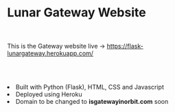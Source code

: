 
<h1>Lunar Gateway Website</h1>

<br></br>
This is the Gateway website live → https://flask-lunargateway.herokuapp.com/

<br></br>

<li> Built with Python (Flask), HTML, CSS and Javascript </li>
<li> Deployed using Heroku </li>

<li>Domain to be changed to <b>isgatewayinorbit.com</b> soon</li>









